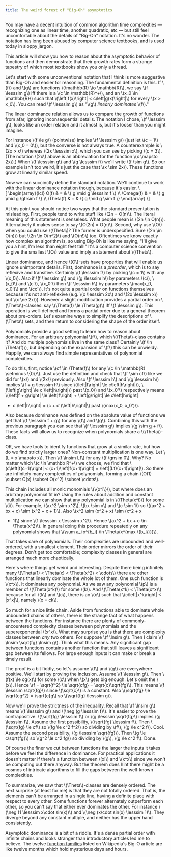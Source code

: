```yaml
---
title: The weird forest of "Big-Oh" asymptotics
---
```


You may have a decent intuition of common algorithm time complexities
— recognizing one as linear time, another quadratic, etc — but still
feel uncomfortable about the details of "Big-Oh" notation. It's no
wonder. The notation has long been abused by computer science
textbooks, and is used today in sloppy jargon.

This article will show you how to reason about the asymptotic
behavior of functions and then demonstrate that their growth rates
form a strange tapestry of which most textbooks show you only a
thread.

Let's start with some unconventional notation that I think is more
suggestive than Big-Oh and easier for reasoning. The fundamental
definition is this. If \\(f\\) and \\(g\\) are functions \\(\\mathbb{R}
\\to \\mathbb{R}\\), we say \\(f \\lesssim g\\) iff there is a \\(c
\\in \\mathbb{R}^+\\), and an \\(x_0 \\in \\mathbb{R}\\) such that
\\(\\left|f(x)\\right| &lt; c\\left|g(x)\\right|\\) for every \\(x
&gt; x_0\\). You can read \\(f \\lesssim g\\) as "\\(g\\) _linearly
dominates_ \\(f\\)."

The linear dominance relation allows us to compare the growth of
functions from afar, ignoring inconsequential details. The notation
I chose, \\(f \\lesssim g\\), looks like an order relation and it
almost is, but it's looser than you might imagine.

For instance \\(f \\le g\\) (pointwise) implies \\(f \\lesssim g\\)
(just let \\(c = 1\\) and \\(x_0 = 0\\)), but the converse is not
always true. A counterexample is \\(2x &gt; x\\) whereas \\(2x
\\lesssim x\\), which you can see by picking \\(c = 3\\). (The
notation \\(2x\\) above is an abbreviation for the function \\(x
\\mapsto 2x\\).) When \\(f \\lesssim g\\) and \\(g \\lesssim f\\)
we'll write \\(f \\sim g\\). So our example isn't too weird, it's
just the case that \\(x \\sim 2x\\). These functions grow at linearly
similar speed.

Now we can succinctly define the standard notation. We'll continue
to work with the linear dominance notation though, because it's
easier.
\\[&nbsp;\\begin{array}{lcl}
O(f) &amp; = &amp; \\{ g \\mid g \\lesssim f \\} \\\\
\\Omega(f) &amp; = &amp; \\{ g \\mid g \\gtrsim f \\} \\\\
\\Theta(f) &amp; = &amp; \\{ g \\mid g \\sim f \\} \\end{array}
\\]

At this point you should notice two ways that the standard presentation
is misleading. First, people tend to write stuff like \\(2n =
O(n)\\). The literal meaning of this statement is senseless. What
people mean is \\(2n \\in O(n)\\). Alternatively it makes sense to
say \\(O(2n) = O(n)\\). Second, why use \\(O\\) when you could use
\\(\\Theta\\)? The former is underspecified. Sure \\(2n \\in O(n)\\)
but \\(2n \\in O(n^2)\\) and \\(O(n!)\\) too. Oftentimes we know
exactly how complex an algorithm is, so using Big-Oh is like me
saying, "I'll give you a hint, I'm less than eight feet tall!" It's
a computer science convention to give the smallest \\(O\\) value
and imply a statement about \\(\\Theta\\).

Linear dominance, and hence \\(O\\)-sets have properties that will
enable us ignore unimportant details. First, dominance is a _preorder_,
which is to say reflexive and transitive. Certainly \\(f \\lesssim
f\\) by picking \\(c = 1\\) with any \\(x_0\\). Also if \\(f \\lesssim
g\\) and \\(g \\lesssim h\\) by parameters \\(c\\), \\(x_0\\) and
\\(c'\\), \\(x_0'\\) then \\(f \\lesssim h\\) by parameters \\(max(x_0,
x_0')\\) and \\(cc'\\). It's not quite a partial order on functions
themselves because it's not anti-reflexive (e.g. \\(x \\lesssim
2x\\) and \\(2x \\lesssim x\\) but \\(x \\ne 2x\\)). However a
slight modification provides a partial order on \\(\\Theta\\)-classes:
say \\(\\Theta(f) \\le \\Theta(g)\\) iff \\(f \\lesssim g\\). This
operation is well-defined and forms a partial order due to a general
theorem about pre-orders. Let's examine ways to simplify the
descriptions of \\(\\Theta\\) sets, and then return to considering
the shape of the order itself.

Polynomials provide a good setting to learn how to reason about
dominance. For an arbitrary polynomial \\(f\\), which \\(\\Theta\\)-class
contains it? And do multiple polynomials live in the same class?
Certainly \\(f \\in \\Theta(f)\\), but depending on the expansion
of \\(f\\) this can be unwieldy. Happily, we can always find simple
representatives of polynomial complexities.

To do this, first, notice \\(cf \\in \\Theta(f)\\) for any \\(c
\\in \\mathbb{R} \\setminus \\{0\\}\\). Just use the definition and
check that \\(f \\sim cf\\) like we did for \\(x\\) and \\(2x\\)
previously. Also \\(f \\lesssim h\\) and \\(g \\lesssim h\\) implies
\\(f + g \\lesssim h\\) since \\(\\left|f\\right| \\le
c\\left|h\\right|\\), \\(\\left|g\\right| \\le c'\\left|h\\right|\\)
past \\(x_0\\) and \\(x_0'\\) respectively means \\(\\left|f +
g\\right| \\le \\left|f\\right| + \\left|g\\right| \\le c\\left|h\\right|
+ c'\\left|h\\right| = (c + c')\\left|h\\right|\\) past \\(max(x_0,
x_0')\\).

Also because dominance was defined on the absolute value of functions
we get that \\(f \\lesssim f + g\\) for any \\(f\\) and \\(g\\).
Combining this with the previous paragraph you can see that \\(f
\\lesssim g\\) implies \\(g \\sim g + f\\). These facts will allow
us to recognize when polynomials share a \\(\\Theta\\)-class.

OK, we have tools to identify functions that grow at a similar rate,
but how do we find strictly larger ones? Non-constant multiplication
is one way. Let \\(L = x \\mapsto x\\). Then \\(f \\lnsim Lf\\) for
any \\(f \\gnsim 0\\). Why? No matter which \\(c \\in \\mathbb
R^+\\) we choose, we find that \\(c\\left|f(c+1)\\right| &lt;
(c+1)\\left|f(c+1)\\right| = \\left|(Lf)(c+1)\\right|\\). So there
are infinitely many complexities of polynomials, forming a chain
\\(O(1) \\subset O(x) \\subset O(x^2) \\subset \\cdots\\).

This chain includes all monic monomials \\(\\{x^i\\}\\), but where
does an arbitrary polynomial fit in? Using the rules about addition
and constant multiplication we can show that any polynomial is in
\\(\\Theta(x^i)\\) for some \\(i\\). For example, \\(ax^2 \\sim
x^2\\), \\(bx \\sim x\\) and \\(c \\sim 1\\) so \\((ax^2 + bx + c)
\\sim (x^2 + x + 1)\\). Also \\(x^2 \\sim (x^2 + x) \\sim (x^2 + x
+ 1)\\) since \\(1 \\lesssim x \\lesssim x^2\\). Hence \\(ax^2 +
bx + c \\in \\Theta(x^2)\\). In general doing this procedure
repeatedly on any polynomial shows that \\(\\sum a_i x^{b_i} \\in
\\Theta(x^{max \\{b_i\\}})\\).

That takes care of polynomials. Their complexities are unbounded
and well-ordered, with a smallest element. Their order mirrors the
order of their degrees. Don't get too comfortable; complexity classes
in general are arranged much more chaotically.

Here's where things get weird and interesting. Despite there being
infinitely many \\(\\Theta(1) &lt; \\Theta(x) &lt; \\Theta(x^2)
&lt; \\cdots\\) there are other functions that linearly dominate
the whole lot of them. One such function is \\(x^x\\). It dominates
any polynomial. As we saw any polynomial \\(p\\) is a member of
\\(\\Theta(x^k)\\) for some \\(k\\). And \\(\\Theta(x^k) &lt;
\\Theta(x^x)\\) because for all \\(k\\) and \\(c\\), there is an
\\(x\\) such that \\(c\\left|x^k\\right| &lt; |x^x|\\), namely \\(x
= ck\\).

So much for a nice little chain. Aside from functions able to
dominate whole unbounded chains of others, there is the strange
fact of what happens between the functions. For instance there are
plenty of commonly-encountered complexity classes between polynomials
and the superexponential \\(x^x\\). What may surprise you is that
there are complexity classes between _any_ two others. For suppose
\\(f \\lnsim g\\). Then I claim \\(f \\lnsim \\sqrt{fg} \\lnsim
g\\). Think what this means. Any significant gap between functions
contains another function that still leaves a significant gap between
its fellows. For large enough inputs it can make or break a timely
result.

The proof is a bit fiddly, so let's assume \\(f\\) and \\(g\\) are
everywhere positive. We'll start by proving the inclusion. Assume
\\(f \\lesssim g\\). Then \\(f(x) \\le cg(x)\\) for some \\(c\\)
when \\(x\\) gets big enough. Let's omit the \\(x\\). Hence \\(f =
\\sqrt{f^2} \\le \\sqrt{cfg} = \\sqrt{c}\\sqrt{fg}\\). This means
\\(f \\lesssim \\sqrt{fg}\\) since \\(\\sqrt{c}\\) is a constant.
Also \\(\\sqrt{fg} \\le \\sqrt{cg^2} = \\sqrt{c}g\\) so \\(\\sqrt{fg}
\\lesssim g\\).

Now we'll prove the strictness of the inequality. Recall that \\(f
\\lnsim g\\) means \\(f \\lesssim g\\) and \\(\\neg (g \\lesssim
f)\\). It's easier to prove the contrapositive: \\(\\sqrt{fg}
\\lesssim f\\) or \\(g \\lesssim \\sqrt{fg}\\) implies \\(g \\lesssim
f\\). Assume the first possibility, \\(\\sqrt{fg} \\lesssim f\\).
Then \\(\\sqrt{fg} \\le cf\\) so \\(fg \\le c^2 f^2\\) so dividing
by \\(f\\), \\(g \\le c^2 f\\). Cool. Assume the second possibility,
\\(g \\lesssim \\sqrt{fg}\\). Then \\(g \\le c\\sqrt{fg}\\) so
\\(g^2 \\le c^2 fg\\) so dividing by \\(g\\), \\(g \\le c^2 f\\).
Done.

Of course the finer we cut between functions the larger the inputs
it takes before we feel the difference in dominance. For practical
applications it doesn't matter if there's a function between \\(x!\\)
and \\(x^x\\) since we won't be computing out there anyway. But the
theorem does hint there might be a cosmos of intricate algorithms
to fill the gaps between the well-known complexities.

To summarize, we saw that \\(\\Theta\\)-classes are densely ordered.
The next surprise (at least for me) is that they are not totally
ordered. That is, the elements can't be arranged in a single line,
having a definite place with respect to every other. Some functions
forever alternately outperform each other, so you can't say that
either ever dominates the other. For instance \\(\\neg (1 \\lesssim
x\\cdot sin(x))\\) and \\(\\neg (x\\cdot sin(x) \\lesssim 1)\\).
They diverge beyond any constant multiple, and neither has the upper
hand consistently.

Asymptotic dominance is a bit of a riddle. It's a dense partial
order with infinite chains and looks stranger than introductory
articles led me to believe. The twelve [function
families](https://en.wikipedia.org/wiki/Big_O_notation#Orders_of_common_functions)
listed on Wikipedia's Big-O article are like twelve months which
hold mysterious days and hours.
